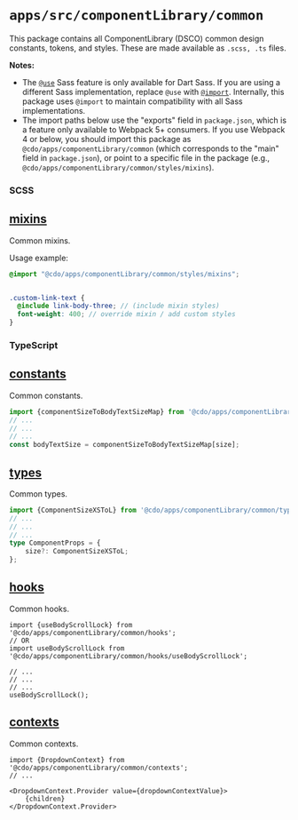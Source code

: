 # `apps/src/componentLibrary/common`

This package contains all ComponentLibrary (DSCO) common design constants, tokens, and styles. These are made available
as `.scss, .ts` files.

**Notes:**

- The [`@use`](https://sass-lang.com/documentation/at-rules/use) Sass feature is only available for Dart Sass. If you
  are using a different Sass implementation, replace `@use` with [
  `@import`](https://sass-lang.com/documentation/at-rules/import). Internally, this package uses `@import` to maintain
  compatibility with all Sass implementations.
- The import paths below use the "exports" field in `package.json`, which is a feature only available to Webpack 5+
  consumers. If you use Webpack 4 or below, you should import this package as `@cdo/apps/componentLibrary/common` (which
  corresponds to the "main" field in `package.json`), or point to a specific file in the package (e.g.,
  `@cdo/apps/componentLibrary/common/styles/mixins`).

### SCSS

## [mixins](styles/mixins.scss)

Common mixins.

Usage example:

```scss
@import "@cdo/apps/componentLibrary/common/styles/mixins";


.custom-link-text {
  @include link-body-three; // (include mixin styles)
  font-weight: 400; // override mixin / add custom styles
}
```

### TypeScript

## [constants](constants.ts)

Common constants.

```ts 
import {componentSizeToBodyTextSizeMap} from '@cdo/apps/componentLibrary/common/constants';
// ...
// ...
// ...
const bodyTextSize = componentSizeToBodyTextSizeMap[size];
```

## [types](types.ts)

Common types.

```ts 
import {ComponentSizeXSToL} from '@cdo/apps/componentLibrary/common/types';
// ...
// ...
// ...
type ComponentProps = {
    size?: ComponentSizeXSToL;
};
```

## [hooks](hooks)

Common hooks.

```tsx
import {useBodyScrollLock} from '@cdo/apps/componentLibrary/common/hooks';
// OR
import useBodyScrollLock from '@cdo/apps/componentLibrary/common/hooks/useBodyScrollLock';

// ...
// ...
// ...
useBodyScrollLock();
```

## [contexts](contexts)

Common contexts.

```tsx
import {DropdownContext} from '@cdo/apps/componentLibrary/common/contexts';
// ...

<DropdownContext.Provider value={dropdownContextValue}>
    {children}
</DropdownContext.Provider>
```